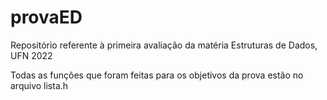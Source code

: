 # provaED
Repositório referente à primeira avaliação da matéria Estruturas de Dados, UFN 2022

Todas as funções que foram feitas para os objetivos da prova estão no arquivo lista.h
